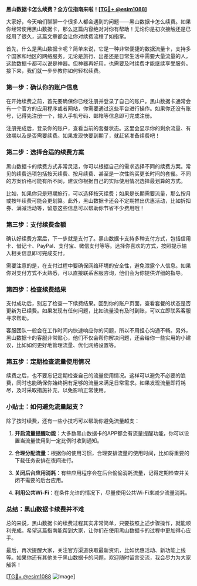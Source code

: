 **黑山数据卡怎么续费？全方位指南来啦！[[TG💪+ @esim1088](https://t.me/s/esim1088)]**

大家好，今天咱们聊聊一个很多人都会遇到的问题——黑山数据卡怎么续费。如果你经常使用黑山数据卡，那么这篇内容绝对对你有帮助！无论你是初次接触还是已经用了很久，这篇文章都会让你对续费流程了如指掌。

首先，什么是黑山数据卡呢？简单来说，它是一种非常便捷的数据流量卡，支持多个国家和地区的网络服务。无论是旅行、出差还是日常生活中需要大量流量的人，这款数据卡都可以说是神器。但神器再好用，也需要及时续费才能继续享受服务。接下来，我们就一步步教你如何轻松续费。

### **第一步：确认你的账户信息**
在开始续费之前，首先要确保你已经注册并登录了自己的账户。黑山数据卡通常会有一个官方的应用程序或者网站，你需要通过这些平台进行操作。如果你还没有账号，记得先注册一个，输入手机号码、邮箱等信息即可完成注册。

注册完成后，登录你的账户，查看当前的套餐状态。这里会显示你的剩余流量、有效期以及是否需要续费。如果发现快要到期了，就赶紧准备续费吧！

### **第二步：选择合适的续费方案**
黑山数据卡的续费方式非常灵活，你可以根据自己的需求选择不同的续费方案。常见的续费选项包括按天续费、按月续费、甚至是一次性购买更长时间的套餐。不同的方案价格可能有所不同，建议你根据自己的实际使用情况选择最划算的方式。

比如，如果你只是短期旅行，可以选择按天续费；如果是长期需要流量，那么按月或按年续费可能会更划算。此外，黑山数据卡还会不定期推出优惠活动，比如折扣券、满减活动等，留意这些信息可以帮助你节省不少费用哦！

### **第三步：支付续费金额**
确认好续费方案后，下一步就是支付了。黑山数据卡支持多种支付方式，包括信用卡、借记卡、PayPal、支付宝、微信支付等等。选择你喜欢的方式，按照提示输入相关信息即可完成支付。

需要注意的是，在支付过程中要确保网络环境的安全性，避免泄露个人信息。如果你对支付方式不太熟悉，可以直接联系客服咨询，他们会为你提供详细的指导。

### **第四步：检查续费结果**
支付成功后，别忘了检查一下续费结果。回到你的账户页面，查看套餐的状态是否更新为已续费。如果发现有任何问题，比如流量没有及时到账，可以立即联系客服寻求帮助。

客服团队一般会在工作时间内快速响应你的问题，所以不用担心沟通不畅。另外，黑山数据卡的客服非常贴心，他们不仅会帮你解决问题，还会给你一些实用的小建议，比如如何更好地管理流量、优化网络设置等。

### **第五步：定期检查流量使用情况**
续费之后，也不要忘记定期检查自己的流量使用情况。这样可以避免不必要的浪费，同时也能确保你始终拥有足够的流量来满足日常需求。如果发现流量即将耗尽，及时采取措施补充，以免影响正常使用。

### **小贴士：如何避免流量超支？**
除了按时续费，还有一些小技巧可以帮助你避免流量超支：

1. **开启流量提醒功能**：大多数黑山数据卡的APP都会有流量提醒功能，你可以设置当流量使用到一定比例时收到通知。
   
2. **合理分配流量**：根据你的使用习惯，合理安排流量的使用时间，比如将重要的下载任务安排在夜间进行。

3. **关闭后台应用消耗**：有些应用程序会在后台偷偷消耗流量，记得定期检查并关闭不需要的后台应用。

4. **利用公共Wi-Fi**：在条件允许的情况下，尽量使用公共Wi-Fi来减少流量消耗。

### **总结：黑山数据卡续费并不难**
总的来说，黑山数据卡的续费过程其实非常简单，只要按照上述步骤操作，就能顺利完成。希望这篇指南能帮到大家，让你们在使用黑山数据卡的过程中更加得心应手。

最后，再次提醒大家，关注官方渠道获取最新资讯，比如优惠活动、新功能上线等。如果你还有其他关于黑山数据卡的问题，欢迎随时留言交流，我会尽力为大家解答！

[[TG💪+ @esim1088](https://t.me/s/esim1088) ![Image](https://i.postimg.cc/4NQfJmqS/Snipaste-2025-05-13-00-14-12.png)]